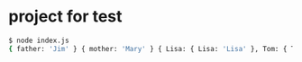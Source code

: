 # project for test

```bash
$ node index.js
{ father: 'Jim' } { mother: 'Mary' } { Lisa: { Lisa: 'Lisa' }, Tom: { Tom: 'Tom' } }
```

